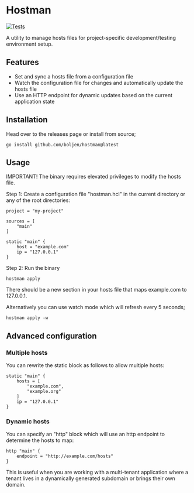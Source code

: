 # Hostman

[![Tests](https://github.com/boljen/hostman/actions/workflows/tests.yml/badge.svg)](https://github.com/boljen/hostman/actions/workflows/tests.yml)

A utility to manage hosts files for project-specific development/testing environment setup.

## Features

* Set and sync a hosts file from a configuration file
* Watch the configuration file for changes and automatically update the hosts file
* Use an HTTP endpoint for dynamic updates based on the current application state

## Installation

Head over to the releases page or install from source;

    go install github.com/boljen/hostman@latest

## Usage

IMPORTANT! The binary requires elevated privileges to modify the hosts file.

Step 1: Create a configuration file "hostman.hcl" in the current directory or any of the root directories:

    project = "my-project"

    sources = [
        "main"
    ]

    static "main" {
        host = "example.com"
        ip = "127.0.0.1"
    }

Step 2: Run the binary

    hostman apply

There should be a new section in your hosts file that maps example.com to 127.0.0.1.

Alternatively you can use watch mode which will refresh every 5 seconds;

    hostman apply -w

## Advanced configuration

### Multiple hosts

You can rewrite the static block as follows to allow multiple hosts:

    static "main" {
        hosts = [
            "example.com",
            "example.org"
        ]
        ip = "127.0.0.1"
    }

### Dynamic hosts

You can specify an "http" block which will use an http endpoint to determine the hosts to map:

    http "main" {
        endpoint = "http://example.com/hosts"
    }

This is useful when you are working with a multi-tenant application where a tenant lives in a
dynamically generated subdomain or brings their own domain.